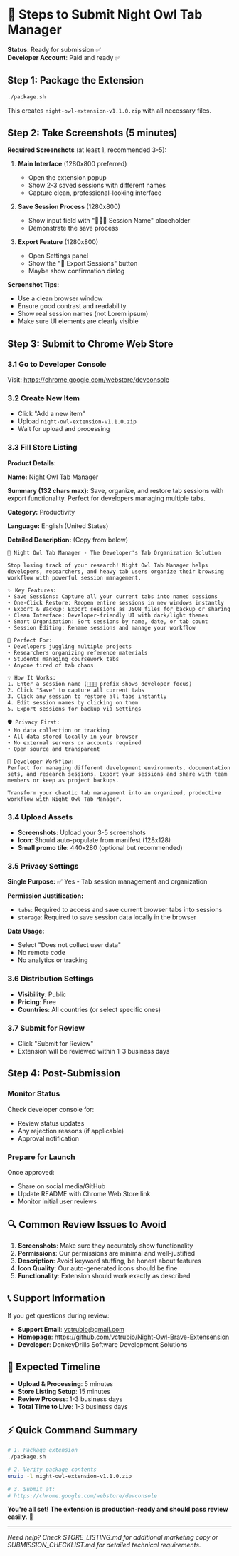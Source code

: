 # 🚀 Steps to Submit Night Owl Tab Manager

**Status**: Ready for submission ✅  
**Developer Account**: Paid and ready ✅

## Step 1: Package the Extension

```bash
./package.sh
```

This creates `night-owl-extension-v1.1.0.zip` with all necessary files.

## Step 2: Take Screenshots (5 minutes)

**Required Screenshots** (at least 1, recommended 3-5):

1. **Main Interface** (1280x800 preferred)
   - Open the extension popup
   - Show 2-3 saved sessions with different names
   - Capture clean, professional-looking interface

2. **Save Session Process** (1280x800)
   - Show input field with "👨🏿‍💻 Session Name" placeholder
   - Demonstrate the save process

3. **Export Feature** (1280x800)
   - Open Settings panel
   - Show the "📁 Export Sessions" button
   - Maybe show confirmation dialog

**Screenshot Tips:**
- Use a clean browser window
- Ensure good contrast and readability
- Show real session names (not Lorem ipsum)
- Make sure UI elements are clearly visible

## Step 3: Submit to Chrome Web Store

### 3.1 Go to Developer Console
Visit: https://chrome.google.com/webstore/devconsole

### 3.2 Create New Item
- Click "Add a new item"
- Upload `night-owl-extension-v1.1.0.zip`
- Wait for upload and processing

### 3.3 Fill Store Listing

**Product Details:**

**Name:** Night Owl Tab Manager

**Summary (132 chars max):**
Save, organize, and restore tab sessions with export functionality. Perfect for developers managing multiple tabs.

**Category:** Productivity

**Language:** English (United States)

**Detailed Description:** (Copy from below)

```
🦉 Night Owl Tab Manager - The Developer's Tab Organization Solution

Stop losing track of your research! Night Owl Tab Manager helps developers, researchers, and heavy tab users organize their browsing workflow with powerful session management.

✨ Key Features:
• Save Sessions: Capture all your current tabs into named sessions
• One-Click Restore: Reopen entire sessions in new windows instantly  
• Export & Backup: Export sessions as JSON files for backup or sharing
• Clean Interface: Developer-friendly UI with dark/light themes
• Smart Organization: Sort sessions by name, date, or tab count
• Session Editing: Rename sessions and manage your workflow

🎯 Perfect For:
• Developers juggling multiple projects
• Researchers organizing reference materials  
• Students managing coursework tabs
• Anyone tired of tab chaos

💡 How It Works:
1. Enter a session name (👨🏿‍💻 prefix shows developer focus)
2. Click "Save" to capture all current tabs
3. Click any session to restore all tabs instantly
4. Edit session names by clicking on them
5. Export sessions for backup via Settings

🛡️ Privacy First:
• No data collection or tracking
• All data stored locally in your browser
• No external servers or accounts required
• Open source and transparent

🚀 Developer Workflow:
Perfect for managing different development environments, documentation sets, and research sessions. Export your sessions and share with team members or keep as project backups.

Transform your chaotic tab management into an organized, productive workflow with Night Owl Tab Manager.
```

### 3.4 Upload Assets
- **Screenshots**: Upload your 3-5 screenshots
- **Icon**: Should auto-populate from manifest (128x128)
- **Small promo tile**: 440x280 (optional but recommended)

### 3.5 Privacy Settings

**Single Purpose:**
✅ Yes - Tab session management and organization

**Permission Justification:**
- `tabs`: Required to access and save current browser tabs into sessions
- `storage`: Required to save session data locally in the browser

**Data Usage:**
- Select "Does not collect user data"
- No remote code
- No analytics or tracking

### 3.6 Distribution Settings
- **Visibility**: Public
- **Pricing**: Free
- **Countries**: All countries (or select specific ones)

### 3.7 Submit for Review
- Click "Submit for Review"
- Extension will be reviewed within 1-3 business days

## Step 4: Post-Submission

### Monitor Status
Check developer console for:
- Review status updates
- Any rejection reasons (if applicable)
- Approval notification

### Prepare for Launch
Once approved:
- Share on social media/GitHub
- Update README with Chrome Web Store link
- Monitor initial user reviews

## 🔍 Common Review Issues to Avoid

1. **Screenshots**: Make sure they accurately show functionality
2. **Permissions**: Our permissions are minimal and well-justified
3. **Description**: Avoid keyword stuffing, be honest about features
4. **Icon Quality**: Our auto-generated icons should be fine
5. **Functionality**: Extension should work exactly as described

## 📞 Support Information

If you get questions during review:
- **Support Email**: vctrubio@gmail.com
- **Homepage**: https://github.com/vctrubio/Night-Owl-Brave-Extensension
- **Developer**: DonkeyDrills Software Development Solutions

## 🎉 Expected Timeline

- **Upload & Processing**: 5 minutes
- **Store Listing Setup**: 15 minutes
- **Review Process**: 1-3 business days
- **Total Time to Live**: 1-3 business days

## ⚡ Quick Command Summary

```bash
# 1. Package extension
./package.sh

# 2. Verify package contents
unzip -l night-owl-extension-v1.1.0.zip

# 3. Submit at:
# https://chrome.google.com/webstore/devconsole
```

**You're all set! The extension is production-ready and should pass review easily.** 🚀

---

*Need help? Check STORE_LISTING.md for additional marketing copy or SUBMISSION_CHECKLIST.md for detailed technical requirements.*